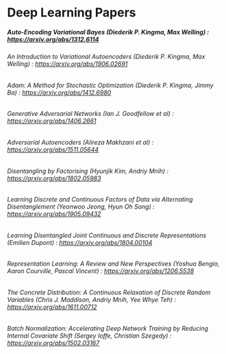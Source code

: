 # Deep Learning Papers

##### Auto-Encoding Variational Bayes (Diederik P. Kingma, Max Welling) : https://arxiv.org/abs/1312.6114 
###### An Introduction to Variational Autoencoders (Diederik P. Kingma, Max Welling) : https://arxiv.org/abs/1906.02691
###### Adam: A Method for Stochastic Optimization (Diederik P. Kingma, Jimmy Ba) : https://arxiv.org/abs/1412.6980
###### Generative Adversarial Networks (Ian J. Goodfellow et al) : https://arxiv.org/abs/1406.2661
###### Adversarial Autoencoders (Alireza Makhzani et al) : https://arxiv.org/abs/1511.05644
###### Disentangling by Factorising (Hyunjik Kim, Andriy Mnih) : https://arxiv.org/abs/1802.05983
###### Learning Discrete and Continuous Factors of Data via Alternating Disentanglement (Yeonwoo Jeong, Hyun Oh Song) : https://arxiv.org/abs/1905.09432
###### Learning Disentangled Joint Continuous and Discrete Representations (Emilien Dupont) : https://arxiv.org/abs/1804.00104
###### Representation Learning: A Review and New Perspectives (Yoshua Bengio, Aaron Courville, Pascal Vincent) : https://arxiv.org/abs/1206.5538
###### The Concrete Distribution: A Continuous Relaxation of Discrete Random Variables (Chris J. Maddison, Andriy Mnih, Yee Whye Teh) : https://arxiv.org/abs/1611.00712
###### Batch Normalization: Accelerating Deep Network Training by Reducing Internal Covariate Shift (Sergey Ioffe, Christian Szegedy) : https://arxiv.org/abs/1502.03167
